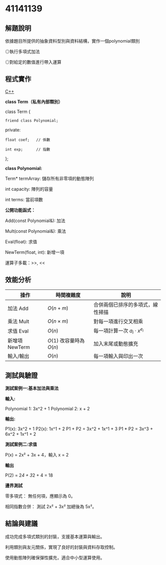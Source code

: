 # 41141139
## 解題說明
依據題目所提供的抽象資料型別與資料結構，實作一個polynomial類別

◎執行多項式加法

◎對給定的數值進行帶入運算

## 程式實作

[C++](HW2實作)

**class Term（私有內部類別）**

class Term {
    
    friend class Polynomial;

private:
    
    float coef;   // 係數
   
    int exp;      // 指數

};

**class Polynomial:**

Term* termArray: 儲存所有非零項的動態陣列

int capacity: 陣列的容量

int terms: 當前項數

**公開功能函式：**

Add(const Polynomial&): 加法

Mult(const Polynomial&): 乘法

Eval(float): 求值

NewTerm(float, int): 新增一項

運算子多載：>>, <<

## 效能分析

| 操作          | 時間複雜度               | 說明                          |
| ----------- | ------------------- | --------------------------- |
| 加法 Add      | $O(n + m)$          | 合併兩個已排序的多項式，線性掃描            |
| 乘法 Mult     | $O(n \times m)$     | 對每一項進行交叉相乘                  |
| 求值 Eval     | $O(n)$              | 每一項計算一次 $a_i \cdot x^{e_i}$ |
| 新增項 NewTerm | $O(1)$ 改容量時為 $O(n)$ | 加入末尾或動態擴充                   |
| 輸入/輸出       | $O(n)$              | 每一項輸入與印出一次                  |

## 測試與驗證

**測試案例一:基本加法與乘法**

**輸入:**

Polynomial 1:  3x^2 + 1
Polynomial 2:  x + 2

**輸出:**

P1(x): 3x^2 + 1
P2(x): 1x^1 + 2
P1 + P2 = 3x^2 + 1x^1 + 3
P1 * P2 = 3x^3 + 6x^2 + 1x^1 + 2

**測試案例二:求值**

P(x) = 2x² + 3x + 4，輸入 x = 2

**輸出**

P(2) = 2*4 + 3*2 + 4 = 18

**邊界測試**

零多項式： 無任何項，應顯示為 0。

相同指數合併： 測試 2x² + 3x² 加總後為 5x²。

## 結論與建議

成功完成多項式類別的封裝，支援基本運算與輸出。

利用類別與友元關係，實現了良好的封裝與資料存取控制。

使用動態陣列確保彈性擴充，適合中小型運算使用。
